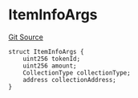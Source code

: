 # ItemInfoArgs
[Git Source](https://github.com/TreasureProject/spellcaster-facets/blob/35a5f7a33e5c726475104b88b7e2a468bb5aa2b7/src/interfaces/IAdvancedCrafting.sol)


```solidity
struct ItemInfoArgs {
    uint256 tokenId;
    uint256 amount;
    CollectionType collectionType;
    address collectionAddress;
}
```

